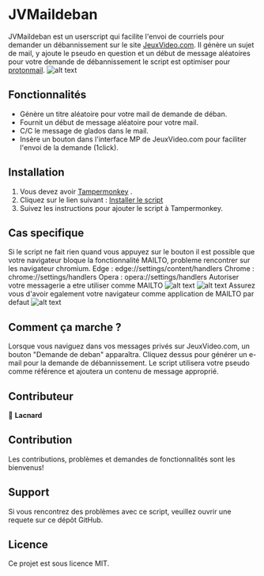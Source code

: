 # JVMaildeban

JVMaildeban est un userscript qui facilite l'envoi de courriels pour demander un débannissement sur le site [JeuxVideo.com](https://www.jeuxvideo.com/). Il génère un sujet de mail, y ajoute le pseudo en question et un début de message aléatoires pour votre demande de débannissement le script est optimiser pour [protonmail](https://proton.me/fr/mail).
![alt text](https://image.noelshack.com/fichiers/2023/42/6/1697923810-image.png)
## Fonctionnalités

- Génère un titre aléatoire pour votre mail de demande de déban.
- Fournit un début de message aléatoire pour votre mail.
- C/C le message de glados dans le mail.
- Insère un bouton dans l'interface MP de JeuxVideo.com pour faciliter l'envoi de la demande (1click).



## Installation

1. Vous devez avoir [Tampermonkey](https://tampermonkey.net/) .
2. Cliquez sur le lien suivant : [Installer le script](https://github.com/Lacnard/JVMaildeban/blob/main/JVMaildeban.js)
3. Suivez les instructions pour ajouter le script à Tampermonkey.

## Cas specifique
Si le script ne fait rien quand vous appuyez sur le bouton il est possible que votre navigateur bloque la fonctionnalité MAILTO, probleme rencontrer sur les navigateur chromium.
Edge : edge://settings/content/handlers
Chrome : chrome://settings/handlers
Opera :  opera://settings/handlers
Autoriser votre messagerie a etre utiliser comme MAILTO ![alt text](https://image.noelshack.com/fichiers/2023/42/6/1697922406-image.png) ![alt text](https://image.noelshack.com/fichiers/2023/42/6/1697922415-image.png)
Assurez vous d'avoir egalement votre navigateur comme application de MAILTO par defaut ![alt text](https://image.noelshack.com/fichiers/2023/42/6/1697922430-image.png)

## Comment ça marche ?

Lorsque vous naviguez dans vos messages privés sur JeuxVideo.com, un bouton "Demande de deban" apparaîtra. Cliquez dessus pour générer un e-mail pour la demande de débannissement. Le script utilisera votre pseudo comme référence et ajoutera un contenu de message approprié.

## Contributeur

👤 **Lacnard**

## Contribution

Les contributions, problèmes et demandes de fonctionnalités sont les bienvenus!

## Support

Si vous rencontrez des problèmes avec ce script, veuillez ouvrir une requete sur ce dépôt GitHub.

## Licence

Ce projet est sous licence MIT.
